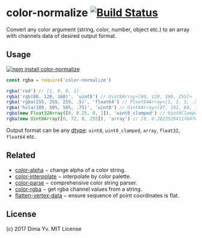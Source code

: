 # color-normalize [![Build Status](https://travis-ci.org/colorjs/color-normalize.png)](https://travis-ci.org/colorjs/color-normalize)

Convert any color argument (string, color, number, object etc.) to an array with channels data of desired output format.

## Usage

[![npm install color-normalize](https://nodei.co/npm/color-normalize.png?mini=true)](https://npmjs.org/package/color-normalize/)

```js
const rgba = require('color-normalize')

rgba('red') // [1, 0, 0, 1]
rgba('rgb(80, 120, 160)', 'uint8') // Uint8Array<[80, 120, 160, 255]>
rgba('rgba(255, 255, 255, .5)', 'float64') // Float64Array<[1, 1, 1, .5]>
rgba('hsla(109, 50%, 50%, .75)', 'uint8') // Uint8Array<[87, 191, 64, 191]>
rgba(new Float32Array([0, 0.25, 0, 1]), 'uint8_clamped') // Uint8ClampedArray<[0, 64, 0, 255]>
rgba(new Uint8Array([0, 72, 0, 255]), 'array') // [0, 0.2823529411764706, 0, 1]
```

Output format can be any [dtype](https://npmjs.org/package/dtype): `uint8`, `uint8_clamped`, `array`, `float32`, `float64` etc.

## Related

* [color-alpha](https://github.com/dfcreative/color-alpha) − change alpha of a color string.
* [color-interpolate](https://github.com/dfcreative/color-interpolate) − interpolate by color palette.
* [color-parse](https://github.com/dfcreative/color-parse) − comprehensive color string parser.
* [color-rgba](https://github.com/dfcreative/color-rgba) − get rgba channel values from a string.
* [flatten-vertex-data](https://npmjs.org/package/flatten-vertex-data) − ensure sequence of point coordinates is flat.

## License

(c) 2017 Dima Yv. MIT License
